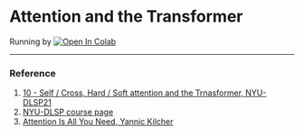 # Attention and the Transformer

Running by  [![Open In Colab](https://colab.research.google.com/assets/colab-badge.svg)](https://colab.research.google.com/github/DoranLyong/Awesome-Tensor-Architecture/blob/main/pytorch_reference/NYU-DL/12-Attention-and-Transformer/01-Attention-and-Transformer.ipynb)









***

### Reference 

1. [10 - Self / Cross,  Hard / Soft attention and the Trnasformer, NYU-DLSP21](https://youtu.be/fEVyfT-gLqQ)
2. [NYU-DLSP course page](https://atcold.github.io/pytorch-Deep-Learning/en/week12/12-3/) 
3. [Attention Is All You Need, Yannic Kilcher](https://youtu.be/iDulhoQ2pro)

